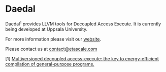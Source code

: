 # Daedal

Daedal<sup>1</sup> provides LLVM tools for Decoupled Access Execute.
It is currently being developed at Uppsala University.

For more information please visit our [website](https://www.argodsm.com/).

Please contact us at contact@etascale.com

[1] <a href="https://pdfs.semanticscholar.org/4869/94511cd464eecf0e99c370218f26d274d672.pdf">Multiversioned decoupled access-execute: the key to energy-efficient compilation of general-purpose programs.</a>
